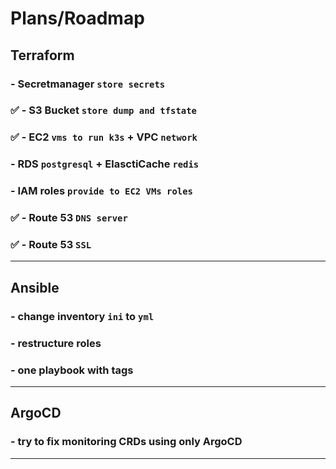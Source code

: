 
# Plans/Roadmap

## Terraform
### - Secretmanager `store secrets` 
### ✅ - S3 Bucket `store dump and tfstate`
### ✅ - EC2 `vms to run k3s` + VPC `network`
### - RDS `postgresql` + ElasctiCache `redis`
### - IAM roles `provide to EC2 VMs roles`
### ✅ - Route 53 `DNS server`
### ✅ - Route 53 `SSL`
---
## Ansible
### - change inventory `ini` to `yml`
### - restructure roles
### - one playbook with tags
---
## ArgoCD
### - try to fix monitoring CRDs using only ArgoCD
---
